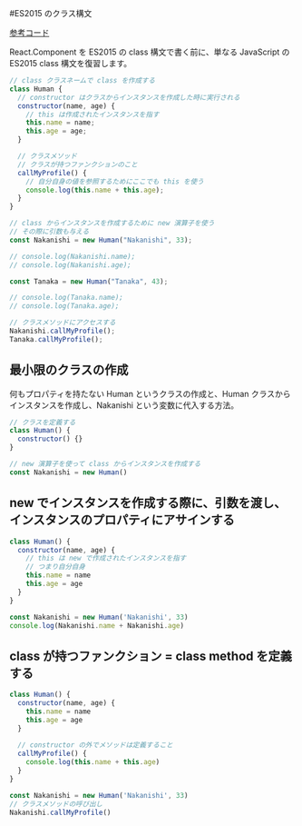 #ES2015 のクラス構文

[参考コード]()

React.Component を ES2015 の class 構文で書く前に、単なる JavaScript の ES2015 class 構文を復習します。

```js
// class クラスネームで class を作成する
class Human {
  // constructor はクラスからインスタンスを作成した時に実行される
  constructor(name, age) {
    // this は作成されたインスタンスを指す
    this.name = name;
    this.age = age;
  }

  // クラスメソッド
  // クラスが持つファンクションのこと
  callMyProfile() {
    // 自分自身の値を参照するためにここでも this を使う
    console.log(this.name + this.age);
  }
}

// class からインスタンスを作成するために new 演算子を使う
// その際に引数も与える
const Nakanishi = new Human("Nakanishi", 33);

// console.log(Nakanishi.name);
// console.log(Nakanishi.age);

const Tanaka = new Human("Tanaka", 43);

// console.log(Tanaka.name);
// console.log(Tanaka.age);

// クラスメソッドにアクセスする
Nakanishi.callMyProfile();
Tanaka.callMyProfile();

```

## 最小限のクラスの作成

何もプロパティを持たない Human というクラスの作成と、Human クラスからインスタンスを作成し、Nakanishi という変数に代入する方法。

```js
// クラスを定義する
class Human() {
  constructor() {}
}

// new 演算子を使って class からインスタンスを作成する
const Nakanishi = new Human()
```

## new でインスタンスを作成する際に、引数を渡し、インスタンスのプロパティにアサインする

```js
class Human() {
  constructor(name, age) {
    // this は new で作成されたインスタンスを指す
    // つまり自分自身
    this.name = name
    this.age = age
  }
}

const Nakanishi = new Human('Nakanishi', 33)
console.log(Nakanishi.name + Nakanishi.age)
```

## class が持つファンクション = class method を定義する

```js
class Human() {
  constructor(name, age) {
    this.name = name
    this.age = age
  }
  
  // constructor の外でメソッドは定義すること
  callMyProfile() {
    console.log(this.name + this.age)
  }
}

const Nakanishi = new Human('Nakanishi', 33)
// クラスメソッドの呼び出し
Nakanishi.callMyProfile()
```